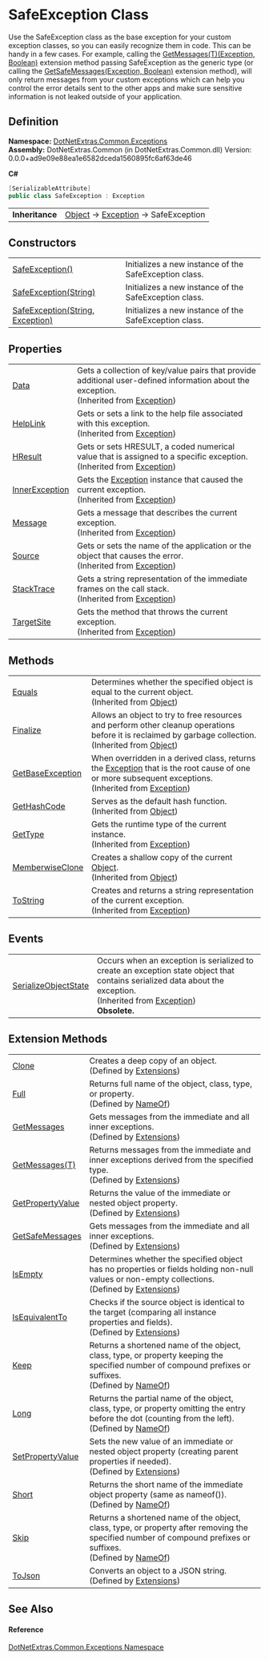 # SafeException Class


Use the SafeException class as the base exception for your custom exception classes, so you can easily recognize them in code. This can be handy in a few cases. For example, calling the <a href="58468440-92e7-60d8-7b03-70cbe892cc74.md">GetMessages(T)(Exception, Boolean)</a> extension method passing SafeException as the generic type (or calling the <a href="ecc8f2bd-2191-f5a9-25fd-ad511790cb69.md">GetSafeMessages(Exception, Boolean)</a> extension method), will only return messages from your custom exceptions which can help you control the error details sent to the other apps and make sure sensitive information is not leaked outside of your application.



## Definition
**Namespace:** <a href="7633cd32-a2d6-44c6-ed76-357afee5f13d.md">DotNetExtras.Common.Exceptions</a>  
**Assembly:** DotNetExtras.Common (in DotNetExtras.Common.dll) Version: 0.0.0+ad9e09e88ea1e6582dceda1560895fc6af63de46

**C#**
``` C#
[SerializableAttribute]
public class SafeException : Exception
```

<table><tr><td><strong>Inheritance</strong></td><td><a href="https://learn.microsoft.com/dotnet/api/system.object" target="_blank" rel="noopener noreferrer">Object</a>  →  <a href="https://learn.microsoft.com/dotnet/api/system.exception" target="_blank" rel="noopener noreferrer">Exception</a>  →  SafeException</td></tr>
</table>



## Constructors
<table>
<tr>
<td><a href="5f38d09c-a0c0-f260-d385-fde538086a3b.md">SafeException()</a></td>
<td>Initializes a new instance of the SafeException class.</td></tr>
<tr>
<td><a href="f3314bf7-7dd0-b241-5d66-41799f3f25dd.md">SafeException(String)</a></td>
<td>Initializes a new instance of the SafeException class.</td></tr>
<tr>
<td><a href="f25d48ff-9673-b75a-691d-f44bbe3696dc.md">SafeException(String, Exception)</a></td>
<td>Initializes a new instance of the SafeException class.</td></tr>
</table>

## Properties
<table>
<tr>
<td><a href="https://learn.microsoft.com/dotnet/api/system.exception.data" target="_blank" rel="noopener noreferrer">Data</a></td>
<td>Gets a collection of key/value pairs that provide additional user-defined information about the exception.<br />(Inherited from <a href="https://learn.microsoft.com/dotnet/api/system.exception" target="_blank" rel="noopener noreferrer">Exception</a>)</td></tr>
<tr>
<td><a href="https://learn.microsoft.com/dotnet/api/system.exception.helplink" target="_blank" rel="noopener noreferrer">HelpLink</a></td>
<td>Gets or sets a link to the help file associated with this exception.<br />(Inherited from <a href="https://learn.microsoft.com/dotnet/api/system.exception" target="_blank" rel="noopener noreferrer">Exception</a>)</td></tr>
<tr>
<td><a href="https://learn.microsoft.com/dotnet/api/system.exception.hresult" target="_blank" rel="noopener noreferrer">HResult</a></td>
<td>Gets or sets HRESULT, a coded numerical value that is assigned to a specific exception.<br />(Inherited from <a href="https://learn.microsoft.com/dotnet/api/system.exception" target="_blank" rel="noopener noreferrer">Exception</a>)</td></tr>
<tr>
<td><a href="https://learn.microsoft.com/dotnet/api/system.exception.innerexception" target="_blank" rel="noopener noreferrer">InnerException</a></td>
<td>Gets the <a href="https://learn.microsoft.com/dotnet/api/system.exception" target="_blank" rel="noopener noreferrer">Exception</a> instance that caused the current exception.<br />(Inherited from <a href="https://learn.microsoft.com/dotnet/api/system.exception" target="_blank" rel="noopener noreferrer">Exception</a>)</td></tr>
<tr>
<td><a href="https://learn.microsoft.com/dotnet/api/system.exception.message" target="_blank" rel="noopener noreferrer">Message</a></td>
<td>Gets a message that describes the current exception.<br />(Inherited from <a href="https://learn.microsoft.com/dotnet/api/system.exception" target="_blank" rel="noopener noreferrer">Exception</a>)</td></tr>
<tr>
<td><a href="https://learn.microsoft.com/dotnet/api/system.exception.source" target="_blank" rel="noopener noreferrer">Source</a></td>
<td>Gets or sets the name of the application or the object that causes the error.<br />(Inherited from <a href="https://learn.microsoft.com/dotnet/api/system.exception" target="_blank" rel="noopener noreferrer">Exception</a>)</td></tr>
<tr>
<td><a href="https://learn.microsoft.com/dotnet/api/system.exception.stacktrace" target="_blank" rel="noopener noreferrer">StackTrace</a></td>
<td>Gets a string representation of the immediate frames on the call stack.<br />(Inherited from <a href="https://learn.microsoft.com/dotnet/api/system.exception" target="_blank" rel="noopener noreferrer">Exception</a>)</td></tr>
<tr>
<td><a href="https://learn.microsoft.com/dotnet/api/system.exception.targetsite" target="_blank" rel="noopener noreferrer">TargetSite</a></td>
<td>Gets the method that throws the current exception.<br />(Inherited from <a href="https://learn.microsoft.com/dotnet/api/system.exception" target="_blank" rel="noopener noreferrer">Exception</a>)</td></tr>
</table>

## Methods
<table>
<tr>
<td><a href="https://learn.microsoft.com/dotnet/api/system.object.equals#system-object-equals(system-object)" target="_blank" rel="noopener noreferrer">Equals</a></td>
<td>Determines whether the specified object is equal to the current object.<br />(Inherited from <a href="https://learn.microsoft.com/dotnet/api/system.object" target="_blank" rel="noopener noreferrer">Object</a>)</td></tr>
<tr>
<td><a href="https://learn.microsoft.com/dotnet/api/system.object.finalize" target="_blank" rel="noopener noreferrer">Finalize</a></td>
<td>Allows an object to try to free resources and perform other cleanup operations before it is reclaimed by garbage collection.<br />(Inherited from <a href="https://learn.microsoft.com/dotnet/api/system.object" target="_blank" rel="noopener noreferrer">Object</a>)</td></tr>
<tr>
<td><a href="https://learn.microsoft.com/dotnet/api/system.exception.getbaseexception" target="_blank" rel="noopener noreferrer">GetBaseException</a></td>
<td>When overridden in a derived class, returns the <a href="https://learn.microsoft.com/dotnet/api/system.exception" target="_blank" rel="noopener noreferrer">Exception</a> that is the root cause of one or more subsequent exceptions.<br />(Inherited from <a href="https://learn.microsoft.com/dotnet/api/system.exception" target="_blank" rel="noopener noreferrer">Exception</a>)</td></tr>
<tr>
<td><a href="https://learn.microsoft.com/dotnet/api/system.object.gethashcode" target="_blank" rel="noopener noreferrer">GetHashCode</a></td>
<td>Serves as the default hash function.<br />(Inherited from <a href="https://learn.microsoft.com/dotnet/api/system.object" target="_blank" rel="noopener noreferrer">Object</a>)</td></tr>
<tr>
<td><a href="https://learn.microsoft.com/dotnet/api/system.exception.gettype" target="_blank" rel="noopener noreferrer">GetType</a></td>
<td>Gets the runtime type of the current instance.<br />(Inherited from <a href="https://learn.microsoft.com/dotnet/api/system.exception" target="_blank" rel="noopener noreferrer">Exception</a>)</td></tr>
<tr>
<td><a href="https://learn.microsoft.com/dotnet/api/system.object.memberwiseclone" target="_blank" rel="noopener noreferrer">MemberwiseClone</a></td>
<td>Creates a shallow copy of the current <a href="https://learn.microsoft.com/dotnet/api/system.object" target="_blank" rel="noopener noreferrer">Object</a>.<br />(Inherited from <a href="https://learn.microsoft.com/dotnet/api/system.object" target="_blank" rel="noopener noreferrer">Object</a>)</td></tr>
<tr>
<td><a href="https://learn.microsoft.com/dotnet/api/system.exception.tostring" target="_blank" rel="noopener noreferrer">ToString</a></td>
<td>Creates and returns a string representation of the current exception.<br />(Inherited from <a href="https://learn.microsoft.com/dotnet/api/system.exception" target="_blank" rel="noopener noreferrer">Exception</a>)</td></tr>
</table>

## Events
<table>
<tr>
<td><a href="https://learn.microsoft.com/dotnet/api/system.exception.serializeobjectstate" target="_blank" rel="noopener noreferrer">SerializeObjectState</a></td>
<td>Occurs when an exception is serialized to create an exception state object that contains serialized data about the exception.<br />(Inherited from <a href="https://learn.microsoft.com/dotnet/api/system.exception" target="_blank" rel="noopener noreferrer">Exception</a>)<br /><strong>Obsolete.</strong></td></tr>
</table>

## Extension Methods
<table>
<tr>
<td><a href="b670c279-23ad-0b63-12e2-996cadcfd71f.md">Clone</a></td>
<td>Creates a deep copy of an object.<br />(Defined by <a href="cd9aff4b-4a32-a8a4-5f57-e5fc9dbf4b67.md">Extensions</a>)</td></tr>
<tr>
<td><a href="7f956b7b-024d-5d38-c09f-7207e9d91ca3.md">Full</a></td>
<td>Returns full name of the object, class, type, or property.<br />(Defined by <a href="4d9b8d97-0e02-2be7-3992-328efcc7d771.md">NameOf</a>)</td></tr>
<tr>
<td><a href="599e277e-2deb-fbd0-8859-23e8e4cf4c87.md">GetMessages</a></td>
<td>Gets messages from the immediate and all inner exceptions.<br />(Defined by <a href="cd9aff4b-4a32-a8a4-5f57-e5fc9dbf4b67.md">Extensions</a>)</td></tr>
<tr>
<td><a href="58468440-92e7-60d8-7b03-70cbe892cc74.md">GetMessages(T)</a></td>
<td>Returns messages from the immediate and inner exceptions derived from the specified type.<br />(Defined by <a href="cd9aff4b-4a32-a8a4-5f57-e5fc9dbf4b67.md">Extensions</a>)</td></tr>
<tr>
<td><a href="df82af8f-4bd6-cfbf-3c15-5ff6c82ca1e5.md">GetPropertyValue</a></td>
<td>Returns the value of the immediate or nested object property.<br />(Defined by <a href="cd9aff4b-4a32-a8a4-5f57-e5fc9dbf4b67.md">Extensions</a>)</td></tr>
<tr>
<td><a href="ecc8f2bd-2191-f5a9-25fd-ad511790cb69.md">GetSafeMessages</a></td>
<td>Gets messages from the immediate and all inner exceptions.<br />(Defined by <a href="cd9aff4b-4a32-a8a4-5f57-e5fc9dbf4b67.md">Extensions</a>)</td></tr>
<tr>
<td><a href="ec3ea06d-87dd-491e-f97b-cd513ba606d6.md">IsEmpty</a></td>
<td>Determines whether the specified object has no properties or fields holding non-null values or non-empty collections.<br />(Defined by <a href="cd9aff4b-4a32-a8a4-5f57-e5fc9dbf4b67.md">Extensions</a>)</td></tr>
<tr>
<td><a href="30c10c95-ab06-425c-c215-0588373c6ce5.md">IsEquivalentTo</a></td>
<td>Checks if the source object is identical to the target (comparing all instance properties and fields).<br />(Defined by <a href="cd9aff4b-4a32-a8a4-5f57-e5fc9dbf4b67.md">Extensions</a>)</td></tr>
<tr>
<td><a href="83cd6be1-35a7-9e12-9d87-5a9d342c8efa.md">Keep</a></td>
<td>Returns a shortened name of the object, class, type, or property keeping the specified number of compound prefixes or suffixes.<br />(Defined by <a href="4d9b8d97-0e02-2be7-3992-328efcc7d771.md">NameOf</a>)</td></tr>
<tr>
<td><a href="68206f70-4fba-59f9-c83b-d3a46bcebf70.md">Long</a></td>
<td>Returns the partial name of the object, class, type, or property omitting the entry before the dot (counting from the left).<br />(Defined by <a href="4d9b8d97-0e02-2be7-3992-328efcc7d771.md">NameOf</a>)</td></tr>
<tr>
<td><a href="e2617e0b-3764-f767-1ccc-fc47d7b49e71.md">SetPropertyValue</a></td>
<td>Sets the new value of an immediate or nested object property (creating parent properties if needed).<br />(Defined by <a href="cd9aff4b-4a32-a8a4-5f57-e5fc9dbf4b67.md">Extensions</a>)</td></tr>
<tr>
<td><a href="78e73933-ba5e-cf81-0743-df14426d6bd7.md">Short</a></td>
<td>Returns the short name of the immediate object property (same as nameof()).<br />(Defined by <a href="4d9b8d97-0e02-2be7-3992-328efcc7d771.md">NameOf</a>)</td></tr>
<tr>
<td><a href="75b5bb8f-7259-1d16-23f9-899b9022fb3c.md">Skip</a></td>
<td>Returns a shortened name of the object, class, type, or property after removing the specified number of compound prefixes or suffixes.<br />(Defined by <a href="4d9b8d97-0e02-2be7-3992-328efcc7d771.md">NameOf</a>)</td></tr>
<tr>
<td><a href="21d017d8-9be3-e598-aaad-ea36c9a014a4.md">ToJson</a></td>
<td>Converts an object to a JSON string.<br />(Defined by <a href="cd9aff4b-4a32-a8a4-5f57-e5fc9dbf4b67.md">Extensions</a>)</td></tr>
</table>

## See Also


#### Reference
<a href="7633cd32-a2d6-44c6-ed76-357afee5f13d.md">DotNetExtras.Common.Exceptions Namespace</a>  
